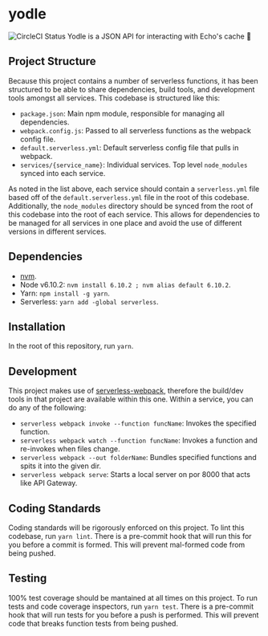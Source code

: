 # yodle
![CircleCI Status](https://circleci.com/gh/bauenlabs/yodle.png?style=shield&circle-token=5655baef3454adc05b34cbd5a5f3a6a10c939a73)
Yodle is a JSON API for interacting with Echo's cache 👹

## Project Structure
Because this project contains a number of serverless functions, it has been structured to be able to share dependencies, build tools, and development tools amongst all services. This codebase is structured like this:

 - `package.json`: Main npm module, responsible for managing all dependencies.
 - `webpack.config.js`: Passed to all serverless functions as the webpack config file.
 - `default.serverless.yml`: Default serverless config file that pulls in webpack.
 - `services/{service_name}`: Individual services. Top level `node_modules` synced into each service.

As noted in the list above, each service should contain a `serverless.yml` file based off of the `default.serverless.yml` file in the root of this codebase. Additionally, the `node_modules` directory should be synced from the root of this codebase into the root of each service. This allows for dependencies to be managed for all services in one place and avoid the use of different versions in different services.

## Dependencies
 - [nvm](https://github.com/creationix/nvm).
 - Node v6.10.2: `nvm install 6.10.2 ; nvm alias default 6.10.2`.
 - Yarn: `npm install -g yarn`.
 - Serverless: `yarn add -global serverless`.

## Installation
In the root of this repository, run `yarn`.

## Development
This project makes use of [serverless-webpack](https://github.com/elastic-coders/serverless-webpack), therefore the build/dev tools in that project are available within this one. Within a service, you can do any of the following:

 - `serverless webpack invoke --function funcName`: Invokes the specified function.
 - `serverless webpack watch --function funcName`: Invokes a function and re-invokes when files change.
 - `serverless webpack --out folderName`: Bundles specified functions and spits it into the given dir.
 - `serverless webpack serve`: Starts a local server on por 8000 that acts like API Gateway.

## Coding Standards
Coding standards will be rigorously enforced on this project. To lint this codebase, run `yarn lint`. There is a pre-commit hook that will run this for you before a commit is formed. This will prevent mal-formed code from being pushed.

## Testing
100% test coverage should be mantained at all times on this project. To run tests and code coverage inspectors, run `yarn test`. There is a pre-commit hook that will run tests for you before a push is performed. This will prevent code that breaks function tests from being pushed.
